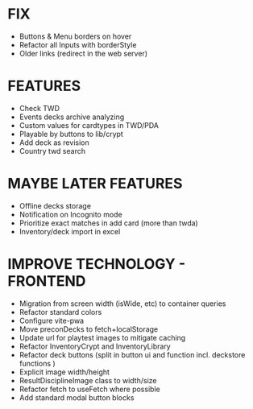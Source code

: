 # FIX
- Buttons & Menu borders on hover
- Refactor all Inputs with borderStyle
- Older links (redirect in the web server)

# FEATURES
- Check TWD
- Events decks archive analyzing
- Custom values for cardtypes in TWD/PDA
- Playable by buttons to lib/crypt
- Add deck as revision
- Country twd search

# MAYBE LATER FEATURES
- Offline decks storage
- Notification on Incognito mode
- Prioritize exact matches in add card (more than twda)
- Inventory/deck import in excel

# IMPROVE TECHNOLOGY - FRONTEND
- Migration from screen width (isWide, etc) to container queries
- Refactor standard colors
- Configure vite-pwa
- Move preconDecks to fetch+localStorage
- Update url for playtest images to mitigate caching
- Refactor InventoryCrypt and InventoryLibrary
- Refactor deck buttons (split in button ui and function incl. deckstore functions )
- Explicit image width/height
- ResultDisciplineImage class to width/size
- Refactor fetch to useFetch where possible
- Add standard modal button blocks
